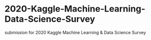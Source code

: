# 2020-Kaggle-Machine-Learning-Data-Science-Survey
submission for 2020 Kaggle Machine Learning &amp; Data Science Survey
